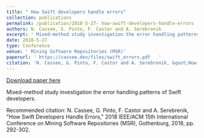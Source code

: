 ```yaml
---
title: " How Swift developers handle errors"
collection: publications
permalink: /publication/2018-5-27- how-swift-developers-handle-errors
authors: N. Cassee, G. Pinto, F. Castor and A. Serebrenik
excerpt: ' Mixed-method study investigation the error handling patterns of Swift developers.'
date: 2018-5-27
type: Conference
venue: ' Mining Software Repositories (MSR)'
paperurl: ' https://cassee.dev/files/swift_errors.pdf   '
citation: 'N. Cassee, G. Pinto, F. Castor and A. Serebrenik, &quot;How Swift Developers Handle Errors,&quot; 2018 IEEE/ACM 15th International Conference on Mining Software Repositories (MSR), Gothenburg, 2018, pp. 292-302.'
---
```


<a href=' https://cassee.dev/files/swift_errors.pdf   '>Download paper here</a>

 Mixed-method study investigation the error handling patterns of Swift developers.

Recommended citation: N. Cassee, G. Pinto, F. Castor and A. Serebrenik, "How Swift Developers Handle Errors," 2018 IEEE/ACM 15th International Conference on Mining Software Repositories (MSR), Gothenburg, 2018, pp. 292-302.
